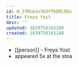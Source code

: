 ```yaml
---
id: N_1TMcb3v3EDYTKDRCDDx
title: Freya Yost
desc: ''
updated: 1639759165180
created: 1639759165180
---
```



- [[person]] - Freya Yost
- appeared 5x at the stoa
